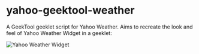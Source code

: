 yahoo-geektool-weather
======================

A GeekTool geeklet script for Yahoo Weather. Aims to recreate the look and
feel of Yahoo Weather Widget in a geeklet:

![Yahoo Weather Widget](http://i.imgur.com/tJGtrUT.png)
